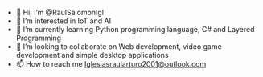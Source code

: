 - 👋 Hi, I’m @RaulSalomonIgl
- 👀 I’m interested in IoT and AI
- 🌱 I’m currently learning Python programming language, C# and Layered Programming
- 💞️ I’m looking to collaborate on Web development, video game development and simple desktop applications
- 📫 How to reach me Iglesiasraularturo2001@outlook.com

<!---
RaulSalomonIgl/RaulSalomonIgl is a ✨ special ✨ repository because its `README.md` (this file) appears on your GitHub profile.
You can click the Preview link to take a look at your changes.
--->
